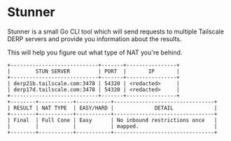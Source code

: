 # Stunner

Stunner is a small Go CLI tool which will send requests to multiple Tailscale DERP servers and provide you information about the results.

This will help you figure out what type of NAT you're behind.

```
+----------------------------+-------+----------------+
|        STUN SERVER         | PORT  |       IP       |
+----------------------------+-------+----------------+
| derp21b.tailscale.com:3478 | 54320 | <redacted>     |
| derp17d.tailscale.com:3478 | 54320 | <redacted>     |
+----------------------------+-------+----------------+
+--------+-----------+-----------+--------------------------------+
| RESULT | NAT TYPE  | EASY/HARD |             DETAIL             |
+--------+-----------+-----------+--------------------------------+
| Final  | Full Cone | Easy      | No inbound restrictions once   |
|        |           |           | mapped.                        |
+--------+-----------+-----------+--------------------------------+
```